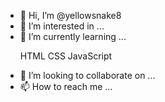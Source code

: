 - 👋 Hi, I’m @yellowsnake8
- 👀 I’m interested in ...
- 🌱 I’m currently learning ...
  <p>HTML CSS JavaScript</p>
- 💞️ I’m looking to collaborate on ...
- 📫 How to reach me ...

<!---
yellowsnake8/yellowsnake8 is a ✨ special ✨ repository because its `README.md` (this file) appears on your GitHub profile.
You can click the Preview link to take a look at your changes.
--->
